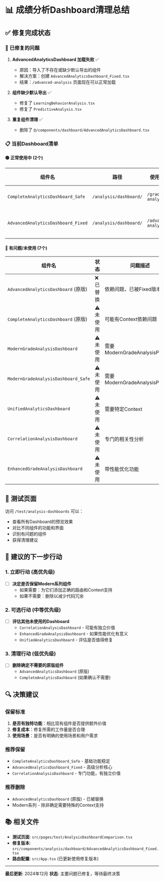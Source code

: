 # 📊 成绩分析Dashboard清理总结

## ✅ 修复完成状态

### 🔧 已修复的问题

1. **AdvancedAnalyticsDashboard 加载失败** ✅
   - 原因：导入了不存在或缺少默认导出的组件
   - 解决方案：创建 `AdvancedAnalyticsDashboard_Fixed.tsx`
   - 结果：`/advanced-analysis` 页面现在可以正常加载

2. **组件缺少默认导出** ✅
   - 修复了 `LearningBehaviorAnalysis.tsx`
   - 修复了 `PredictiveAnalysis.tsx`

3. **重复组件清理** ✅
   - 删除了 `@/components/dashboard/AdvancedAnalyticsDashboard.tsx`

### 📋 当前Dashboard清单

#### 🟢 正常使用中 (2个)
| 组件名 | 路径 | 使用位置 | 状态 |
|--------|------|----------|------|
| `CompleteAnalyticsDashboard_Safe` | `/analysis/dashboard/` | `/grade-analysis` | ✅ 正常 |
| `AdvancedAnalyticsDashboard_Fixed` | `/analysis/dashboard/` | `/advanced-analysis` | ✅ 已修复 |

#### 🔴 有问题/未使用 (7个)
| 组件名 | 状态 | 问题描述 |
|--------|------|----------|
| `AdvancedAnalyticsDashboard` (原版) | ❌ 已替换 | 依赖问题，已被Fixed版本替换 |
| `CompleteAnalyticsDashboard` (原版) | ⚠️ 未使用 | 可能有Context依赖问题 |
| `ModernGradeAnalysisDashboard` | ⚠️ 未使用 | 需要ModernGradeAnalysisProvider |
| `ModernGradeAnalysisDashboard_Safe` | ⚠️ 未使用 | 需要ModernGradeAnalysisProvider |
| `UnifiedAnalyticsDashboard` | ⚠️ 未使用 | 需要特定Context |
| `CorrelationAnalysisDashboard` | ⚠️ 未使用 | 专门的相关性分析 |
| `EnhancedGradeAnalysisDashboard` | ⚠️ 未使用 | 带性能优化功能 |

## 🧪 测试页面

访问 `/test/analysis-dashboards` 可以：
- 查看所有Dashboard的预览效果
- 对比不同组件的功能和界面
- 识别有问题的组件
- 获得清理建议

## 🎯 建议的下一步行动

### 1. 立即行动 (高优先级)
- [ ] **决定是否保留Modern系列组件**
  - 如果需要：为它们添加正确的路由和Context支持
  - 如果不需要：删除以减少代码冗余

### 2. 可选行动 (中等优先级)
- [ ] **评估其他未使用的Dashboard**
  - `CorrelationAnalysisDashboard` - 可能有独立价值
  - `EnhancedGradeAnalysisDashboard` - 如果性能优化有意义
  - `UnifiedAnalyticsDashboard` - 评估是否值得修复

### 3. 清理行动 (低优先级)
- [ ] **删除确定不需要的原版组件**
  - `AdvancedAnalyticsDashboard` (原版)
  - `CompleteAnalyticsDashboard` (如果确认不需要)

## 🔍 决策建议

### 保留标准
1. **是否有独特功能**：相比现有组件是否提供额外价值
2. **修复成本**：修复所需的工作量是否合理
3. **使用场景**：是否有明确的使用场景和用户需求

### 推荐保留
- `CompleteAnalyticsDashboard_Safe` - 基础功能稳定
- `AdvancedAnalyticsDashboard_Fixed` - 高级分析核心
- `CorrelationAnalysisDashboard` - 专门功能，有独立价值

### 推荐删除
- `AdvancedAnalyticsDashboard` (原版) - 已被替换
- Modern系列 - 除非确定需要特殊的Context支持

## 📚 相关文件

- **测试页面**: `src/pages/test/AnalysisDashboardComparison.tsx`
- **修复版本**: `src/components/analysis/dashboard/AdvancedAnalyticsDashboard_Fixed.tsx`
- **路由配置**: `src/App.tsx` (已更新使用修复版本)

---

**最后更新**: 2024年12月
**状态**: 主要问题已修复，等待最终决策